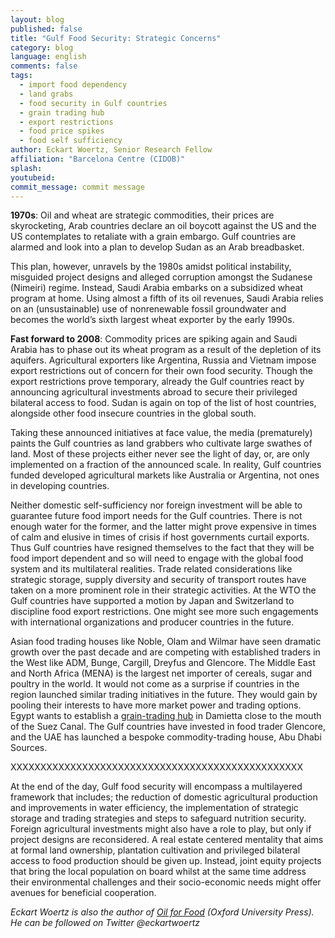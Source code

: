 ```yaml
---
layout: blog
published: false
title: "Gulf Food Security: Strategic Concerns"
category: blog
language: english
comments: false
tags: 
  - import food dependency
  - land grabs
  - food security in Gulf countries
  - grain trading hub
  - export restrictions
  - food price spikes
  - food self sufficiency
author: Eckart Woertz, Senior Research Fellow
affiliation: "Barcelona Centre (CIDOB)"
splash: 
youtubeid: 
commit_message: commit message
---
```

**1970s**: Oil and wheat are strategic commodities, their prices are skyrocketing, Arab countries declare an oil boycott against the US and the US contemplates to retaliate with a grain embargo. Gulf countries are alarmed and look into a plan to develop Sudan as an Arab breadbasket. 
<!-- more -->

This plan, however, unravels by the 1980s amidst political instability, misguided project designs and alleged corruption amongst the Sudanese (Nimeiri) regime. Instead, Saudi Arabia embarks on a subsidized wheat program at home. Using almost a fifth of its oil revenues, Saudi Arabia relies on an (unsustainable) use of nonrenewable fossil groundwater and becomes the world’s sixth largest wheat exporter by the early 1990s.

**Fast forward to 2008**: Commodity prices are spiking again and Saudi Arabia has to phase out its wheat program as a result of the depletion of its aquifers. Agricultural exporters like Argentina, Russia and Vietnam impose export restrictions out of concern for their own food security. Though the export restrictions prove temporary, already the Gulf countries react by announcing agricultural investments abroad to secure their privileged bilateral access to food. Sudan is again on top of the list of host countries, alongside other food insecure countries in the global south. 

Taking these announced initiatives at face value, the media (prematurely) paints the Gulf countries as land grabbers who cultivate large swathes of land. Most of these projects either never see the light of day, or, are only implemented on a fraction of the announced scale. In reality, Gulf countries funded developed agricultural markets like Australia or Argentina, not ones in developing countries.

Neither domestic self-sufficiency nor foreign investment will be able to guarantee future food import needs for the Gulf countries. There is not enough water for the former, and the latter might prove expensive in times of calm and elusive in times of crisis if host governments curtail exports. Thus Gulf countries have resigned themselves to the fact that they will be food import dependent and so will need to engage with the global food system and its multilateral realities. Trade related considerations like strategic storage, supply diversity and security of transport routes have taken on a more prominent role in their strategic activities. At the WTO the Gulf countries have supported a motion by Japan and Switzerland to discipline food export restrictions. One might see more such engagements with international organizations and producer countries in the future. 

Asian food trading houses like Noble, Olam and Wilmar have seen dramatic growth over the past decade and are competing with established traders in the West like ADM, Bunge, Cargill, Dreyfus and Glencore. The Middle East and North Africa (MENA) is the largest net importer of cereals, sugar and poultry in the world. It would not come as a surprise if countries in the region launched similar trading initiatives in the future. They would gain by pooling their interests to have more market power and trading options. Egypt wants to establish a [grain-trading hub](http://www.egyptembassy.net/news/new-logistic-center-for-cereals-and-grains-trade-located-in-damietta/) in Damietta close to the mouth of the Suez Canal. The Gulf countries have invested in food trader Glencore, and the UAE has launched a bespoke commodity-trading house, Abu Dhabi Sources.

XXXXXXXXXXXXXXXXXXXXXXXXXXXXXXXXXXXXXXXXXXXXXXXXX

At the end of the day, Gulf food security will encompass a multilayered framework that includes; the reduction of domestic agricultural production and improvements in water efficiency, the implementation of strategic storage and trading strategies and steps to safeguard nutrition security. Foreign agricultural investments might also have a role to play, but only if project designs are reconsidered. A real estate centered mentality that aims at formal land ownership, plantation cultivation and privileged bilateral access to food production should be given up. Instead, joint equity projects that bring the local population on board whilst at the same time address their environmental challenges and their socio-economic needs might offer avenues for beneficial cooperation.


_Eckart Woertz is also the author of [Oil for Food](http://ukcatalogue.oup.com/product/9780198729396.do) (Oxford University Press). He can be followed on Twitter @eckartwoertz_